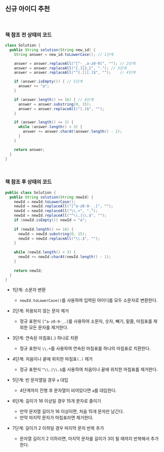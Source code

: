 ## 신규 아이디 추천

<br>

### 책 참조 전 상태의 코드
```java
class Solution {
  public String solution(String new_id) {
    String answer = new_id.toLowerCase(); // 1단계

    answer = answer.replaceAll("[^-_.a-z0-9]", ""); // 2단계
    answer = answer.replaceAll("[.]{2,}", "."); // 3단계
    answer = answer.replaceAll("^[.]|[.]$", "");    // 4단계

    if (answer.isEmpty()) { // 5단계
      answer += "a";
    }

    if (answer.length() >= 16) { // 6단계
      answer = answer.substring(0, 15);
      answer = answer.replaceAll("[.]$", "");
    }

    if (answer.length() <= 2) {
      while (answer.length() < 3) {
        answer += answer.charAt(answer.length() - 1);
      }
    }

    return answer;
  }
}
```

<br>

### 책 참조 후 상태의 코드
```java
public class Solution {
  public String solution(String newId) {
    newId = newId.toLowerCase();
    newId = newId.replaceAll("[^a-z0-9-_.]", "");
    newId = newId.replaceAll("\\.+", ".");
    newId = newId.replaceAll("^\\.|\\.$", "");
    if (newId.isEmpty()) newId = "a";
    
    if (newId.length() >= 16) {
      newId = newId.substring(0, 15);
      newId = newId.replaceAll("\\.$", "");
    }
    
    while (newId.length() < 3) {
      newId += newId.charAt(newId.length() - 1);
    }
    
    return newId;
  }
}
```

* 1단계: 소문자 변환
  * `newId.toLowerCase()`를 사용하여 입력된 아이디를 모두 소문자로 변환한다.

* 2단계: 허용되지 않는 문자 제거
  * 정규 표현식 `[^a-z0-9-_.]`를 사용하여 소문자, 숫자, 빼기, 밑줄, 마침표를 제외한 모든 문자를 제거한다.

* 3단계: 연속된 마침표(`.`) 하나로 치환
  * 정규 표현식 `\\.+`를 사용하여 연속된 마침표를 하나의 마침표로 치환한다.

* 4단계: 처음이나 끝에 위치한 마침표`(.)` 제거
  * 정규 표현식 `^\\.|\\.$`를 사용하여 처음이나 끝에 위치한 마침표를 제거한다.

* 5단계: 빈 문자열일 경우 `a` 대입
  * 4단계까지 진행 후 문자열이 비어있다면 `a`를 대입한다.

* 6단계: 길이가 16 이상일 경우 15개 문자로 줄이기
  * 만약 문자열 길이가 16 이상이면, 처음 15개 문자만 남긴다.
  * 만약 마지막 문자가 마침표라면 제거한다.

* 7단계: 길이가 2 이하일 경우 마지막 문자 반복 추가
  * 문자열 길이가 2 이하라면, 마지막 문자를 길이가 3이 될 때까지 반복해서 추가한다.